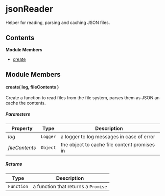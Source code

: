 
# jsonReader

Helper for reading, parsing and caching JSON files.

## Contents

**Module Members**
- [create](#create)

## Module Members
#### <a name="create"></a>create( log, fileContents )
Create a function to read files from the file system, parses them as JSON an cache the contents.

##### Parameters
| Property | Type | Description |
| -------- | ---- | ----------- |
| _log_ | `Logger` |  a logger to log messages in case of error |
| _fileContents_ | `Object` |  the object to cache file content promises in |

##### Returns
| Type | Description |
| ---- | ----------- |
| `Function` |  a function that returns a `Promise` |
